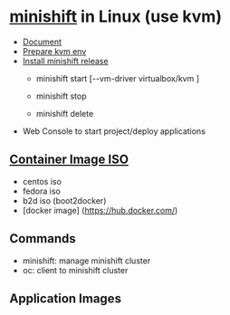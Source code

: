 # [minishift](https://github.com/minishift/minishift/) in Linux (use kvm)
- [Document](https://docs.okd.io/index.html)
- [Prepare kvm env](https://docs.okd.io/latest/minishift/getting-started/setting-up-virtualization-environment.html)
- [Install minishift release](https://github.com/minishift/minishift/releases)
   - minishift start [--vm-driver virtualbox/kvm ]
   
   - minishift stop
   - minishift delete
- Web Console to start project/deploy applications

## [Container Image ISO](https://docs.okd.io/latest/minishift/using/choosing-iso-image.html)
  - centos iso
  - fedora iso
  - b2d iso (boot2docker)
  - [docker image] (https://hub.docker.com/)
  
## Commands
  - minishift: manage minishift cluster
  - oc: client to minishift cluster
  
## Application Images
